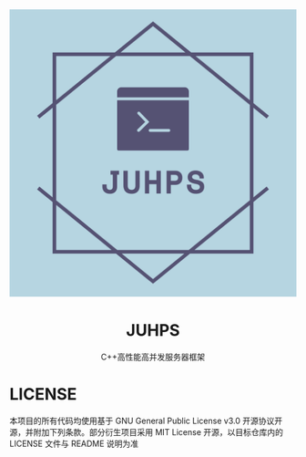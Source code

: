 <div align="center">
   <img src="https://github.com/JUHPS/juhps-docs/blob/master/img/favicon.png?raw=true" alt="MEVCL"/>
   <br>
   <h1>JUHPS</h1>
   <p>C++高性能高并发服务器框架</p>
</div>

# LICENSE

本项目的所有代码均使用基于 GNU General Public License v3.0 开源协议开源，并附加下列条款。部分衍生项目采用 MIT License 开源，以目标仓库内的 LICENSE 文件与 README 说明为准